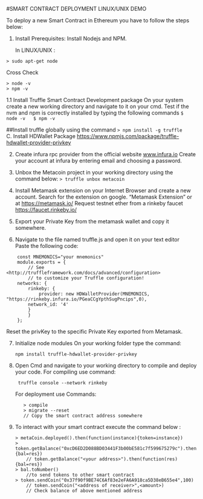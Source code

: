 #SMART CONTRACT DEPLOYMENT LINUX/UNIX DEMO

To deploy a new Smart Contract in Ethereum you have to follow the steps below:

  1.  Install Prerequisites:
      Install Nodejs and NPM.
      
      In LINUX/UNIX :
```
> sudo apt-get node
```
Cross Check
```
> node -v
> npm -v
```
   1.1 Install Truffle Smart Contract Development package
       On your system create a new working directory  and navigate to it on your cmd.
       Test if the nvm and npm is correctly installed by typing the following commands 
       ```$ node -v  
       $ npm -v```   
                       
##Install truffle globally using the command
        ``` > npm install -g truffle    
        ```                    
      C. Install HDWallet Package     https://www.npmjs.com/package/truffle-hdwallet-provider-privkey

  2. Create infura rpc provider from the official website www.infura.io
                 Create your account at infura by entering email and choosing a password.

  3. Unbox the Metacoin project in your working directory using the command below:
           ``` > truffle unbox metacoin ```
  4. Install Metamask extension on your Internet Browser and create a new account.
               Search for the extension on google. “Metamask Extension” or at https://metamask.io/
               Request testnet ether from a rinkeby faucet https://faucet.rinkeby.io/

   5. Export your Private Key from the metamask wallet and copy it somewhere.

   6. Navigate to the file named truffle.js and open it on your text editor     
               Paste the following code:


``` const HDWalletProvider = require("truffle-hdwallet-provider");
    const MNEMONICS="your mnemonics"
    module.exports = {
        // See <http://truffleframework.com/docs/advanced/configuration>
        // to customize your Truffle configuration!
    networks: {
        rinkeby: {
            provider: new HDWalletProvider(MNEMONICS, "https://rinkeby.infura.io/PGeaCCgYpthSugPncips",0),
        network_id: '4'
        }
        }
    };
```
Reset the privKey to the specific Private Key exported from Metamask.

7. Initialize node modules
    On your working folder type the command:
    ```
    npm install truffle-hdwallet-provider-privkey
    ```
8. Open Cmd and navigate to your working directory to compile and deploy your code.
    For compiling use command:
    ```
     truffle console --network rinkeby
    ```
    For deployment use Commands:
    ```
       > compile
       > migrate --reset
       // Copy the smart contract address somewhere
    ```
      
9. To interact with your smart contract execute the command below :

    ```
    > metaCoin.deployed().then(function(instance){token=instance})
    > token.getBalance("0xcD6ED2D088BD03441F3b00bE581c7f599675279c").then(function(res){bal=res})
        // token.getBalance("<your address>").then(function(res){bal=res})
    > bal.toNumber()
        //to send tokens to other smart contract
    > token.sendCoin("0x37f90f9BE74C6Af83e2eFA6A918ca5D38eB655e4",100)
        // token.sendCoin("<address of receiver>",<amount>)
        // Check balance of above mentioned address
    ```
